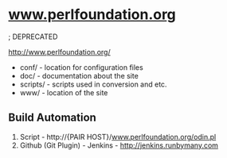 www.perlfoundation.org
======================

; DEPRECATED


http://www.perlfoundation.org/

* conf/ - location for configuration files
* doc/ - documentation about the site
* scripts/ - scripts used in conversion and etc.
* www/ - location of the site

Build Automation 
----------------
1. Script - http://{PAIR HOST}/www.perlfoundation.org/odin.pl
2. Github (Git Plugin) - Jenkins - http://jenkins.runbymany.com
